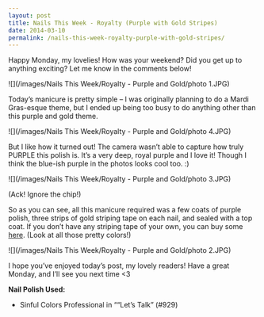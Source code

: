 ```yaml
---
layout: post
title: Nails This Week - Royalty (Purple with Gold Stripes)
date: 2014-03-10
permalink: /nails-this-week-royalty-purple-with-gold-stripes/
---
```

Happy Monday, my lovelies! How was your weekend? Did you get up to anything exciting? Let me know in the comments below!

![](/images/Nails This Week/Royalty - Purple and Gold/photo 1.JPG)

Today’s manicure is pretty simple – I was originally planning to do a Mardi Gras-esque theme, but I ended up being too busy to do anything other than this purple and gold theme.

![](/images/Nails This Week/Royalty - Purple and Gold/photo 4.JPG)

But I like how it turned out! The camera wasn’t able to capture how truly PURPLE this polish is. It’s a very deep, royal purple and I love it! Though I think the blue-ish purple in the photos looks cool too. :)

![](/images/Nails This Week/Royalty - Purple and Gold/photo 3.JPG)

(Ack! Ignore the chip!)

So as you can see, all this manicure required was a few coats of purple polish, three strips of gold striping tape on each nail, and sealed with a top coat. If you don’t have any striping tape of your own, you can buy some [here](https://www.amazon.com/s/ref=nb_sb_noss?url=search-alias%3Daps&field-keywords=striping+tape). (Look at all those pretty colors!)

![](/images/Nails This Week/Royalty - Purple and Gold/photo 2.JPG)

I hope you’ve enjoyed today’s post, my lovely readers! Have a great Monday, and I’ll see you next time <3

**Nail Polish Used:**

- Sinful Colors Professional in ““Let’s Talk” (#929)